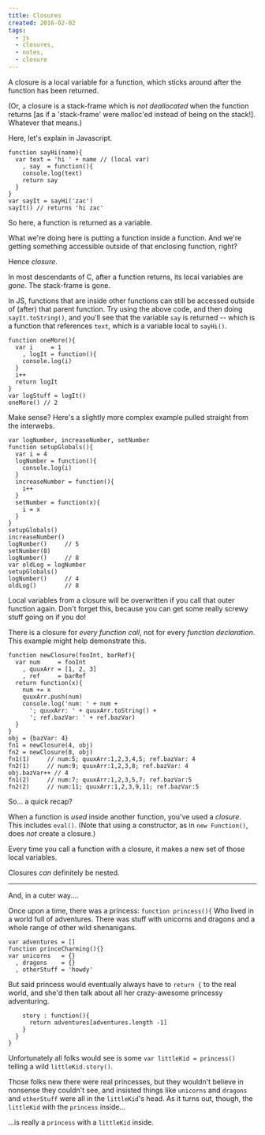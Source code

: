 ```yaml
---
title: Closures
created: 2016-02-02
tags:
  - js
  - closures,
  - notes,
  - closure
---
```


A closure is a local variable for a function, which sticks around after the
function has been returned.

(Or, a closure is a stack-frame which is _not deallocated_ when the function
returns [as if a 'stack-frame' were malloc'ed instead of being on the stack!].
Whatever that means.)

Here, let's explain in Javascript.

```
function sayHi(name){
  var text = 'hi ' + name // (local var)
    , say  = function(){
    console.log(text)
    return say
  }
}
var sayIt = sayHi('zac')
sayIt() // returns 'hi zac'
```

So here, a function is returned as a variable.

What we're doing here is putting a function inside a function. And we're
getting something accessible outside of that enclosing function, right?

Hence _closure_.

In most descendants of C, after a function returns, its local variables are
_gone_. The stack-frame is gone.

In JS, functions that are inside other functions can still be accessed outside
of (after) that parent function. Try using the above code, and then doing
`sayIt.toString()`, and you'll see that the variable `say` is returned --
which is a function that references `text`, which is a variable local to
`sayHi()`.

```
function oneMore(){
  var i     = 1
    , logIt = function(){
    console.log(i)
  }
  i++
  return logIt
}
var logStuff = logIt()
oneMore() // 2
```

Make sense? Here's a slightly more complex example pulled straight from the
interwebs.

```
var logNumber, increaseNumber, setNumber
function setupGlobals(){
  var i = 4
  logNumber = function(){
    console.log(i)
  }
  increaseNumber = function(){
    i++
  }
  setNumber = function(x){
    i = x
  }
}
setupGlobals()
increaseNumber()
logNumber()     // 5
setNumber(8)
logNumber()     // 8
var oldLog = logNumber
setupGlobals()
logNumber()     // 4
oldLog()        // 8
```

Local variables from a closure will be overwritten if you call that outer
function again. Don't forget this, because you can get some really screwy
stuff going on if you do!

There is a closure for _every function call_, not for every _function
declaration_. This example might help demonstrate this.

```
function newClosure(fooInt, barRef){
  var num     = fooInt
    , quuxArr = [1, 2, 3]
    , ref     = barRef
  return function(x){
    num += x
    quuxArr.push(num)
    console.log('num: ' + num +
      '; quuxArr: ' + quuxArr.toString() +
      '; ref.bazVar: ' + ref.bazVar)
  }
}
obj = {bazVar: 4}
fn1 = newClosure(4, obj)
fn2 = newClosure(8, obj)
fn1(1)     // num:5; quuxArr:1,2,3,4,5; ref.bazVar: 4
fn2(1)     // num:9; quuxArr:1,2,3,8; ref.bazVar: 4
obj.bazVar++ // 4
fn1(2)     // num:7; quuxArr:1,2,3,5,7; ref.bazVar:5
fn2(2)     // num:11; quuxArr:1,2,3,9,11; ref.bazVar:5
```

So... a quick recap?

When a function is _used_ inside another function, you've used a _closure_.
This includes `eval()`. (Note that using a constructor, as in `new
Function()`, does _not_ create a closure.)

Every time you call a function with a closure, it makes a new set of those
local variables.

Closures _can_ definitely be nested.

--------

And, in a cuter way....

Once upon a time, there was a princess: `function princess(){`
Who lived in a world full of adventures. There was stuff with unicorns and
dragons and a whole range of other wild shenanigans.

```
var adventures = []
function princeCharming(){}
var unicorns   = {}
  , dragons    = {}
  , otherStuff = 'howdy'
```

But said princess would eventually always have to `return {` to the real
world, and she'd then talk about all her crazy-awesome princessy adventuring.

```
    story : function(){
      return adventures[adventures.length -1]
    }
  }
}
```

Unfortunately all folks would see is some `var littleKid = princess()` telling
a wild `littleKid.story()`.

Those folks new there were real princesses, but they wouldn't believe in
nonsense they couldn't see, and insisted things like `unicorns` and `dragons`
and `otherStuff` were all in the `littleKid`'s head. As it turns out, though,
the `littleKid` with the `princess` inside...

...is really a `princess` with a `littleKid` inside.
